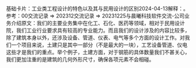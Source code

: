 

基础卡片：工业类工程设计的特色以及其与民用设计的区别2024-04-13解释：。参考：00交流记录 => 202312交流记录 => 20231225与晨曦科技软件交流-公司业务介绍原文：我们的主要业务集中在化工、石化、医药等领域，相对于民用设计院，我们工业行业要求具有较高的专业能力。而且我们的设计涉及的内容比较多，除了建筑本身以外，还涉及设备、管道、仪表、电气等多个方面的设计工作。对我们一个项目来说，土建只是其中一部分（不是最大的一块），工艺设备管道、仪电这些才是我们的重点。举个例子，土建方面，对于钢筋的具体数量我们不甚关心，我们更加注重的是建筑的几何外形尺寸，确保各项元素不会相碰。